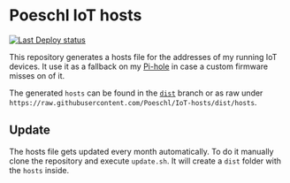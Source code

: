 # Poeschl IoT hosts 
[![Last Deploy status](https://img.shields.io/github/workflow/status/Poeschl/IoT-hosts/Deploy)](https://github.com/Poeschl/IoT-hosts/actions?query=workflow%3ADeploy)

This repository generates a hosts file for the addresses of my running IoT devices.
It use it as a fallback on my [Pi-hole](https://pi-hole.net/) in case a custom firmware misses on of it.

The generated `hosts` can be found in the [`dist`](https://github.com/Poeschl/IoT-hosts/tree/dist) branch or as raw under `https://raw.githubusercontent.com/Poeschl/IoT-hosts/dist/hosts`.

## Update

The hosts file gets updated every month automatically.
To do it manually clone the repository and execute `update.sh`.
It will create a `dist` folder with the `hosts` inside.
